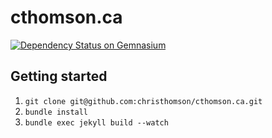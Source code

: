 cthomson.ca
========
[![Dependency Status on Gemnasium](https://gemnasium.com/christhomson/cthomson.ca.png)](https://gemnasium.com/christhomson/cthomson.ca)

## Getting started
1. `git clone git@github.com:christhomson/cthomson.ca.git`
2. `bundle install`
3. `bundle exec jekyll build --watch`

